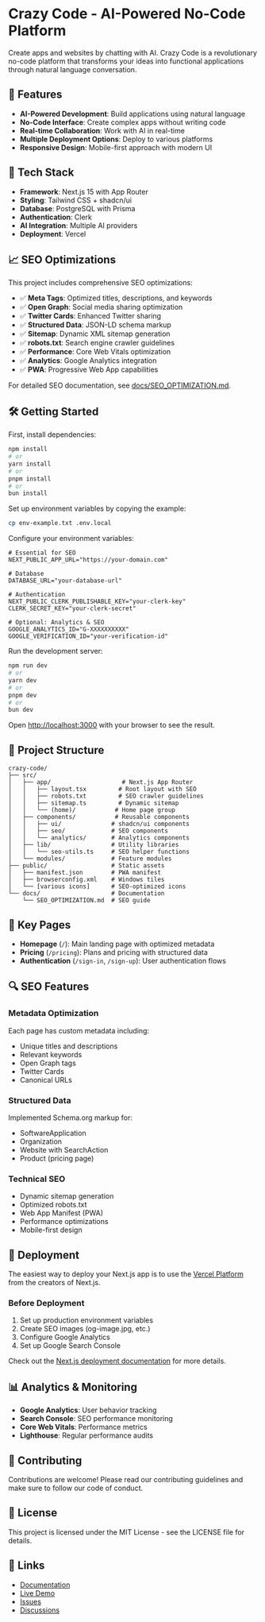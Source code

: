 # Crazy Code - AI-Powered No-Code Platform

Create apps and websites by chatting with AI. Crazy Code is a revolutionary no-code platform that transforms your ideas into functional applications through natural language conversation.

## 🚀 Features

- **AI-Powered Development**: Build applications using natural language
- **No-Code Interface**: Create complex apps without writing code
- **Real-time Collaboration**: Work with AI in real-time
- **Multiple Deployment Options**: Deploy to various platforms
- **Responsive Design**: Mobile-first approach with modern UI

## 🔧 Tech Stack

- **Framework**: Next.js 15 with App Router
- **Styling**: Tailwind CSS + shadcn/ui
- **Database**: PostgreSQL with Prisma
- **Authentication**: Clerk
- **AI Integration**: Multiple AI providers
- **Deployment**: Vercel

## 📈 SEO Optimizations

This project includes comprehensive SEO optimizations:

- ✅ **Meta Tags**: Optimized titles, descriptions, and keywords
- ✅ **Open Graph**: Social media sharing optimization
- ✅ **Twitter Cards**: Enhanced Twitter sharing
- ✅ **Structured Data**: JSON-LD schema markup
- ✅ **Sitemap**: Dynamic XML sitemap generation
- ✅ **robots.txt**: Search engine crawler guidelines
- ✅ **Performance**: Core Web Vitals optimization
- ✅ **Analytics**: Google Analytics integration
- ✅ **PWA**: Progressive Web App capabilities

For detailed SEO documentation, see [docs/SEO_OPTIMIZATION.md](docs/SEO_OPTIMIZATION.md).

## 🛠 Getting Started

First, install dependencies:

```bash
npm install
# or
yarn install
# or
pnpm install
# or
bun install
```

Set up environment variables by copying the example:

```bash
cp env-example.txt .env.local
```

Configure your environment variables:

```env
# Essential for SEO
NEXT_PUBLIC_APP_URL="https://your-domain.com"

# Database
DATABASE_URL="your-database-url"

# Authentication
NEXT_PUBLIC_CLERK_PUBLISHABLE_KEY="your-clerk-key"
CLERK_SECRET_KEY="your-clerk-secret"

# Optional: Analytics & SEO
GOOGLE_ANALYTICS_ID="G-XXXXXXXXXX"
GOOGLE_VERIFICATION_ID="your-verification-id"
```

Run the development server:

```bash
npm run dev
# or
yarn dev
# or
pnpm dev
# or
bun dev
```

Open [http://localhost:3000](http://localhost:3000) with your browser to see the result.

## 📁 Project Structure

```
crazy-code/
├── src/
│   ├── app/                    # Next.js App Router
│   │   ├── layout.tsx         # Root layout with SEO
│   │   ├── robots.txt         # SEO crawler guidelines
│   │   ├── sitemap.ts         # Dynamic sitemap
│   │   └── (home)/           # Home page group
│   ├── components/           # Reusable components
│   │   ├── ui/              # shadcn/ui components
│   │   ├── seo/             # SEO components
│   │   └── analytics/       # Analytics components
│   ├── lib/                 # Utility libraries
│   │   └── seo-utils.ts     # SEO helper functions
│   └── modules/             # Feature modules
├── public/                  # Static assets
│   ├── manifest.json        # PWA manifest
│   ├── browserconfig.xml    # Windows tiles
│   └── [various icons]      # SEO-optimized icons
└── docs/                    # Documentation
    └── SEO_OPTIMIZATION.md  # SEO guide
```

## 🎯 Key Pages

- **Homepage** (`/`): Main landing page with optimized metadata
- **Pricing** (`/pricing`): Plans and pricing with structured data
- **Authentication** (`/sign-in`, `/sign-up`): User authentication flows

## 🔍 SEO Features

### Metadata Optimization
Each page has custom metadata including:
- Unique titles and descriptions
- Relevant keywords
- Open Graph tags
- Twitter Cards
- Canonical URLs

### Structured Data
Implemented Schema.org markup for:
- SoftwareApplication
- Organization
- Website with SearchAction
- Product (pricing page)

### Technical SEO
- Dynamic sitemap generation
- Optimized robots.txt
- Web App Manifest (PWA)
- Performance optimizations
- Mobile-first design

## 🚀 Deployment

The easiest way to deploy your Next.js app is to use the [Vercel Platform](https://vercel.com/new?utm_medium=default-template&filter=next.js&utm_source=create-next-app&utm_campaign=create-next-app-readme) from the creators of Next.js.

### Before Deployment
1. Set up production environment variables
2. Create SEO images (og-image.jpg, etc.)
3. Configure Google Analytics
4. Set up Google Search Console

Check out the [Next.js deployment documentation](https://nextjs.org/docs/app/building-your-application/deploying) for more details.

## 📊 Analytics & Monitoring

- **Google Analytics**: User behavior tracking
- **Search Console**: SEO performance monitoring
- **Core Web Vitals**: Performance metrics
- **Lighthouse**: Regular performance audits

## 🤝 Contributing

Contributions are welcome! Please read our contributing guidelines and make sure to follow our code of conduct.

## 📄 License

This project is licensed under the MIT License - see the LICENSE file for details.

## 🔗 Links

- [Documentation](docs/SEO_OPTIMIZATION.md)
- [Live Demo](https://crazycode.com)
- [Issues](https://github.com/your-org/crazy-code/issues)
- [Discussions](https://github.com/your-org/crazy-code/discussions)
